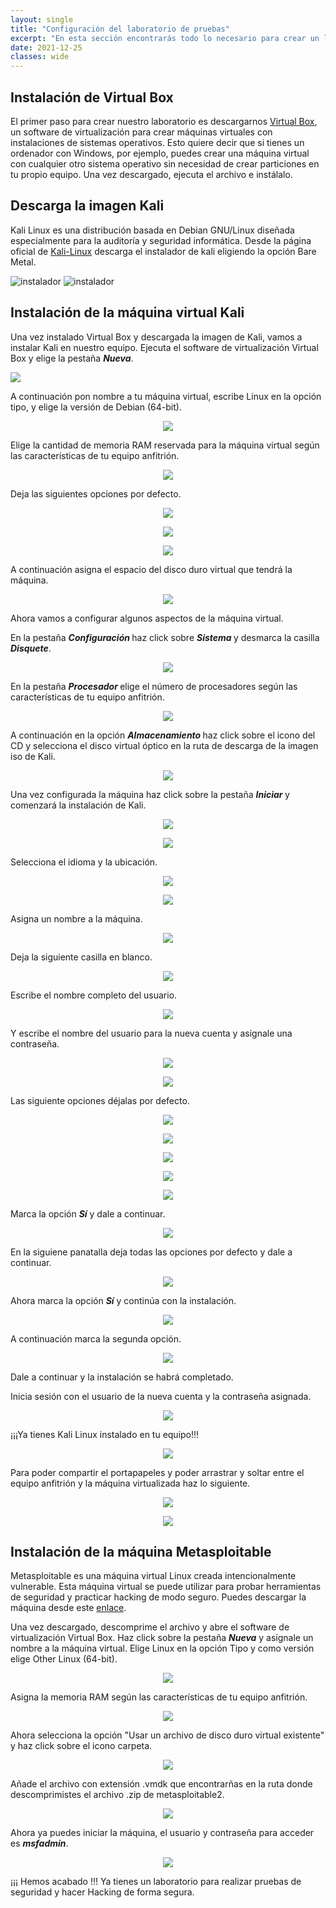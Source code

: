 ```yaml
---
layout: single
title: "Configuración del laboratorio de pruebas"
excerpt: "En esta sección encontrarás todo lo necesario para crear un laboratorio para pruebas de pentesting." 
date: 2021-12-25
classes: wide
---
```

## Instalación de Virtual Box

El primer paso para crear nuestro laboratorio es descargarnos [Virtual Box](https://www.virtualbox.org/wiki/Downloads), un software de virtualización para crear máquinas virtuales
con instalaciones de sistemas operativos. Esto quiere decir que si tienes un ordenador con Windows, por ejemplo, puedes crear una máquina virtual con cualquier otro sistema operativo
sin necesidad de crear particiones en tu propio equipo. Una vez descargado, ejecuta el archivo e instálalo.

## Descarga la imagen Kali

Kali Linux es una distribución basada en Debian GNU/Linux diseñada especialmente para la auditoría y seguridad informática. Desde la página oficial de [Kali-Linux](https://www.kali.org/get-kali/#kali-bare-metal) descarga el instalador de kali eligiendo la opción Bare Metal.

<img src="../assets/images/laboratorio/instalador-kali.png" alt="instalador">

<img src="../assets/images/laboratorio/instalador-kali2.png" alt="instalador">

## Instalación de la máquina virtual Kali

Una vez instalado Virtual Box y descargada la imagen de Kali, vamos a instalar Kali en nuestro equipo.
Ejecuta el software de virtualización Virtual Box y elige la pestaña <strong><i>Nueva</i></strong>.

<img src="../assets/images/laboratorio/maquinakali1.png">

A continuación pon nombre a tu máquina virtual, escribe Linux en la opción tipo, y elige la versión de Debian (64-bit).

<p><center><img src="../assets/images/laboratorio/maquinakali2.png"></center></p>

Elige la cantidad de memoria RAM reservada para la máquina virtual según las características de tu equipo anfitrión.

<p><center><img src="../assets/images/laboratorio/maquinakali3.png"></center></p>

Deja las siguientes opciones por defecto.

<p><center><img src="../assets/images/laboratorio/maquinakali4.png"></center></p>

<p><center><img src="../assets/images/laboratorio/maquinakali5.png"></center></p>

<p><center><img src="../assets/images/laboratorio/maquinakali6.png"></center></p>

A continuación asigna el espacio del disco duro virtual que tendrá la máquina. 

<p><center><img src="../assets/images/laboratorio/maquinakali7.png"></center></p>

Ahora vamos a configurar algunos aspectos de la máquina virtual.

En la pestaña <strong><i> Configuración </i></strong> haz click sobre <strong><i> Sistema </i></strong> y desmarca la casilla <strong><i>Disquete</i></strong>.

<p><center><img src="../assets/images/laboratorio/maquinakali8.png"></center></p>

En la pestaña <strong><i> Procesador </i></strong> elige el número de procesadores según las características de tu equipo anfitrión.

<p><center><img src="../assets/images/laboratorio/maquinakali9.png"></center></p>

A continuación en la opción <strong><i> Almacenamiento </i></strong> haz click sobre el icono del CD y selecciona el disco virtual óptico en la ruta de descarga de la imagen iso de Kali.

<p><center><img src="../assets/images/laboratorio/maquinakali10.png"></center></p>

Una vez configurada la máquina haz click sobre la pestaña <strong><i> Iniciar </i></strong> y comenzará la instalación de Kali.

<p><center><img src="../assets/images/laboratorio/maquinakali11.png"></center></p>

<p><center><img src="../assets/images/laboratorio/maquinakali12.png"></center></p>

Selecciona el idioma y la ubicación.

<p><center><img src="../assets/images/laboratorio/maquinakali13.png"></center></p>
<p><center><img src="../assets/images/laboratorio/maquinakali14.png"></center></p>

Asigna un nombre a la máquina.

<p><center><img src="../assets/images/laboratorio/maquinakali15.png"></center></p>

Deja la siguiente casilla en blanco.

<p><center><img src="../assets/images/laboratorio/maquinakali16.png"></center></p>

Escribe el nombre completo del usuario.

<p><center><img src="../assets/images/laboratorio/maquinakali17.png"></center></p>

Y escribe el nombre del usuario para la nueva cuenta y asignale una contraseña.

<p><center><img src="../assets/images/laboratorio/maquinakali18.png"></center></p>
<p><center><img src="../assets/images/laboratorio/maquinakali19.png"></center></p>

Las siguiente opciones déjalas por defecto.

<p><center><img src="../assets/images/laboratorio/maquinakali20.png"></center></p>
<p><center><img src="../assets/images/laboratorio/maquinakali21.png"></center></p>
<p><center><img src="../assets/images/laboratorio/maquinakali22.png"></center></p>
<p><center><img src="../assets/images/laboratorio/maquinakali23.png"></center></p>
<p><center><img src="../assets/images/laboratorio/maquinakali24.png"></center></p>

Marca la opción <strong><i>Sí</i></strong> y dale a continuar.

<p><center><img src="../assets/images/laboratorio/maquinakali25.png"></center></p>

En la siguiene panatalla deja todas las opciones por defecto y dale a continuar.

<p><center><img src="../assets/images/laboratorio/maquinakali26.png"></center></p>

Ahora marca la opción <strong><i>Sí</i></strong> y continúa con la instalación.

<p><center><img src="../assets/images/laboratorio/maquinakali27.png"></center></p>

A continuación marca la segunda opción.

<p><center><img src="../assets/images/laboratorio/maquinakali28.png"></center></p>

Dale a continuar y la instalación se habrá completado.

Inicia sesión con el usuario de la nueva cuenta y la contraseña asignada.

<p><center><img src="../assets/images/laboratorio/maquinakali30.png"></center></p>

¡¡¡Ya tienes Kali Linux instalado en tu equipo!!!

<p><center><img src="../assets/images/laboratorio/maquinakali31.png"></center></p>

Para poder compartir el portapapeles y poder arrastrar y soltar entre el equipo anfitrión y la máquina virtualizada haz lo siguiente.

<p><center><img src="../assets/images/laboratorio/maquinakali32.png"></center></p>
<p><center><img src="../assets/images/laboratorio/maquinakali33.png"></center></p>

## Instalación de la máquina Metasploitable

Metasploitable es una máquina virtual Linux creada intencionalmente vulnerable. Esta máquina virtual se puede utilizar para probar herramientas
de seguridad y practicar hacking de modo seguro. Puedes descargar la máquina desde este [enlace](https://sourceforge.net/projects/metasploitable/files/Metasploitable2/).

Una vez descargado, descomprime el archivo y abre el software de virtualización Virtual Box. Haz click sobre la pestaña <strong><i>Nueva</i></strong> y asígnale un nombre
a la máquina virtual. Elige Linux en la opción Tipo y como versión elige Other Linux (64-bit).

<p><center><img src="../assets/images/laboratorio/metasploitable1.png"></center></p>

Asigna la memoria RAM según las características de tu equipo anfitrión.

<p><center><img src="../assets/images/laboratorio/metasploitable2.png"></center></p>

Ahora selecciona la opción "Usar un archivo de disco duro virtual existente" y haz click sobre el icono carpeta.

<p><center><img src="../assets/images/laboratorio/metasploitable3.png"></center></p>

Añade el archivo con extensión .vmdk que encontrarñas en la ruta donde descomprimistes el archivo .zip de metasploitable2.

<p><center><img src="../assets/images/laboratorio/metasploitable4.png"></center></p>

Ahora ya puedes iniciar la máquina, el usuario y contraseña para acceder es <strong><i>msfadmin</i></strong>.

<p><center><img src="../assets/images/laboratorio/metasploitable6.png"></center></p>

¡¡¡ Hemos acabado !!! Ya tienes un laboratorio para realizar pruebas de seguridad y hacer Hacking de forma segura.

